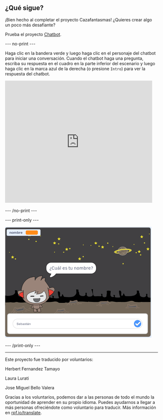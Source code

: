 ## ¿Qué sigue?

¡Bien hecho al completar el proyecto Cazafantasmas! ¿Quieres crear algo un poco más desafiante?

Prueba el proyecto [Chatbot](https://projects.raspberrypi.org/es-LA/projects/chatbot?utm_source=pathway&utm_medium=whatnext&utm_campaign=projects).

--- no-print ---

Haga clic en la bandera verde y luego haga clic en el personaje del chatbot para iniciar una conversación. Cuando el chatbot haga una pregunta, escriba su respuesta en el cuadro en la parte inferior del escenario y luego haga clic en la marca azul de la derecha (o presione ` Intro `) para ver la respuesta del chatbot.

<div class="scratch-preview">
  <iframe allowtransparency="true" width="485" height="402" src="https://scratch.mit.edu/projects/embed/248864190/?autostart=false" 
  frameborder="0" scrolling="no"></iframe>
</div>

--- /no-print ---

--- print-only ---

![proyecto completo](images/chatbot-preview.png)

--- /print-only ---


***
Este proyecto fue traducido por voluntarios:

Herbert Fernandez Tamayo

Laura Lurati

Jose Miguel Bello Valera

Gracias a los voluntarios, podemos dar a las personas de todo el mundo la oportunidad de aprender en su propio idioma. Puedes ayudarnos a llegar a más personas ofreciéndote como voluntario para traducir. Más información en [rpf.io/translate](https://rpf.io/translate).